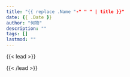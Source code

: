 ```yaml
---
title: "{{ replace .Name "-" " " | title }}"
date: {{ .Date }}
author: "何物"
description: ""
tags: []
lastmod: ""
---
```


{{< lead >}}

{{< /lead >}}